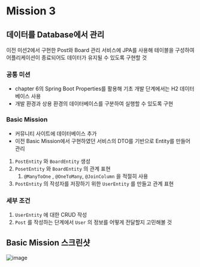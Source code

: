# Mission 3
## 데이터를 Database에서 관리
이전 미션2에서 구현한 Post와 Board 관리 서비스에 JPA를 사용해 테이블을 구성하여
어플리케이션이 종료되어도 데이터가 유지될 수 있도록 구현할 것

### 공통 미션
- chapter 6의 Spring Boot Properties를 활용해 기초 개발 단계에서는 H2 데이터베이스 사용
- 개발 환경과 상용 환경의 데이터베이스를 구분하여 실행할 수 있도록 구현

### Basic Mission
- 커뮤니티 사이트에 데이터베이스 추가
- 이전 Basic Mission에서 구현하였던 서비스의 DTO를 기반으로 Entity를 만들어 관리
1. `PostEntity` 와 `BoardEntity` 생성
2. `PosetEntity` 와 `BoardEntity` 의 관계 표현
    1. `@ManyToOne` , `@OneToMany`, `@JoinColumn` 을 적절히 사용
3. `PostEntity` 의 작성자를 저장하기 위한 `UserEntity` 를 만들고 관계 표현

### 세부 조건

1. `UserEntity` 에 대한 CRUD 작성
2. `Post` 를 작성하는 단계에서 `User` 의 정보를 어떻게 전달할지 고민해볼 것

## Basic Mission 스크린샷
![image](https://user-images.githubusercontent.com/66112716/157456426-756734b3-3dfa-45de-8a62-260a55d25089.png)
